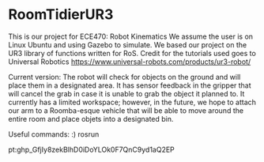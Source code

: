 # RoomTidierUR3
This is our project for ECE470: Robot Kinematics
We assume the user is on Linux Ubuntu and using Gazebo to simulate. We based our project on the UR3 library of functions written for RoS. Credit for the tutorials used goes to Universal Robotics https://www.universal-robots.com/products/ur3-robot/

Current version:
  The robot will check for objects on the ground and will place them in a designated area. It has sensor feedback in the gripper that will cancel the grab in case it is unable to grab the object it planned to. It currently has a limited workspace; however, in the future, we hope to attach our arm to a Roomba-esque vehicle that will be able to move around the entire room and place objets into a designated bin. 

Useful commands:
:)
rosrun

pt: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

